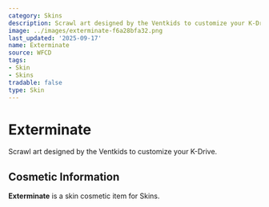 ```yaml
---
category: Skins
description: Scrawl art designed by the Ventkids to customize your K-Drive.
image: ../images/exterminate-f6a28bfa32.png
last_updated: '2025-09-17'
name: Exterminate
source: WFCD
tags:
- Skin
- Skins
tradable: false
type: Skin
---
```


# Exterminate

Scrawl art designed by the Ventkids to customize your K-Drive.

## Cosmetic Information

**Exterminate** is a skin cosmetic item for Skins.

